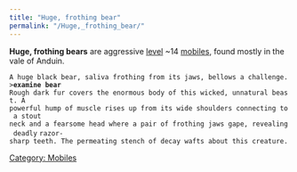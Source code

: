 ```yaml
---
title: "Huge, frothing bear"
permalink: "/Huge,_frothing_bear/"
---
```


**Huge, frothing bears** are aggressive [level](level "wikilink") ~14
[mobiles](mobile "wikilink"), found mostly in the vale of Anduin.

`A huge black bear, saliva frothing from its jaws, bellows a challenge.`
`>`**`examine bear`**
`Rough dark fur covers the enormous body of this wicked, unnatural beast. A`
`powerful hump of muscle rises up from its wide shoulders connecting to a stout`
`neck and a fearsome head where a pair of frothing jaws gape, revealing deadly`
`razor-sharp teeth. The permeating stench of decay wafts about this creature.`

[Category: Mobiles](Category:_Mobiles "wikilink")
